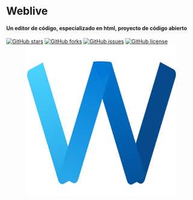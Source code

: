<h1>Weblive</h1>
<h4>Un editor de código, especializado en html, proyecto de código abierto</h4>
<a href="https://github.com/PabloDaniel0/Weblive/stargazers"><img alt="GitHub stars" src="https://img.shields.io/github/stars/PabloDaniel0/Weblive?color=E74856"></a>
<a href="https://github.com/PabloDaniel0/Weblive/network"><img alt="GitHub forks" src="https://img.shields.io/github/forks/PabloDaniel0/Weblive?color=0078D7"></a>
<a href="https://github.com/PabloDaniel0/Weblive/issues"><img alt="GitHub issues" src="https://img.shields.io/github/issues/PabloDaniel0/Weblive?color=00CC6A"></a>
<a href="https://github.com/PabloDaniel0/Weblive/blob/main/License"><img alt="GitHub license" src="https://img.shields.io/github/license/PabloDaniel0/Weblive?color=FFB900"></a>
<center>
<img src="https://raw.githubusercontent.com/PabloDaniel0/Weblive/main/Weblive.png" width="400" height="400"/>
</center>
